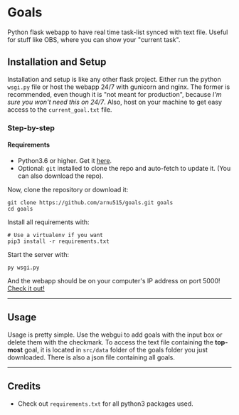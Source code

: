 # Goals

Python flask webapp to have real time task-list synced with text file.
Useful for stuff like OBS, where you can show your "current task".

## Installation and Setup

Installation and setup is like any other flask project. Either run the python `wsgi.py` file or host the webapp 24/7 with gunicorn and nginx. The former is recommended, even though it is "not meant for production", because *I'm sure you won't need this on 24/7*. Also, host on your machine to get easy access to the `current_goal.txt` file.

### Step-by-step

#### Requirements
- Python3.6 or higher. Get it [here](https://python.org).
- Optional: `git` installed to clone the repo and auto-fetch to update it. (You can also download the repo).

Now, clone the repository or download it:
```shell script
git clone https://github.com/arnu515/goals.git goals
cd goals
```

Install all requirements with:
```shell script
# Use a virtualenv if you want
pip3 install -r requirements.txt
```

Start the server with:
```shell script
py wsgi.py
```

And the webapp should be on your computer's IP address on port 5000! [Check it out!](http://localhost:5000)

---

## Usage

Usage is pretty simple. Use the webgui to add goals with the input box or delete them with the checkmark. To access the text file containing the **top-most** goal, it is located in `src/data` folder of the goals folder you just downloaded. There is also a json file containing all goals.

---

## Credits

- Check out `requirements.txt` for all python3 packages used.